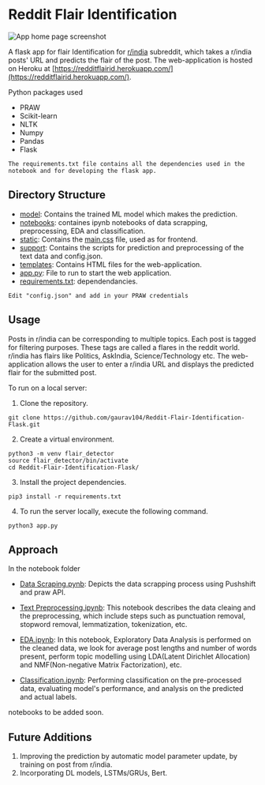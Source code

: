 ﻿# Reddit Flair Identification

   ![App home page screenshot](https://i.imgur.com/e2XitzD.png)

A flask app for flair Identification for [r/india](https://www.reddit.com/r/india/) subreddit, which takes a r/india posts' URL and predicts the flair of the post.
 The web-application is hosted on Heroku at [https://redditflairid.herokuapp.com/](https://redditflairid.herokuapp.com/).
 
 Python packages used
- PRAW
- Scikit-learn
- NLTK
- Numpy
- Pandas
- Flask
 ```
The requirements.txt file contains all the dependencies used in the notebook and for developing the flask app. 
```
## Directory Structure

- [model](https://github.com/gaurav104/Reddit-Flair-Identification-Flask/tree/master/model): Contains the trained ML model which makes the prediction.
-  [notebooks](https://github.com/gaurav104/Reddit-Flair-Identification-Flask/tree/master/notebooks): containes ipynb notebooks of data scrapping, preprocessing, EDA and classification.
- [static](https://github.com/gaurav104/Reddit-Flair-Identification-Flask/tree/master/static): Contains the [main.css](https://github.com/gaurav104/Reddit-Flair-Identification-Flask/tree/master/static/css) file, used as for frontend.
- [support](https://github.com/gaurav104/Reddit-Flair-Identification-Flask/tree/master/support): Contains the scripts for prediction and preprocessing of the text data and config.json.
- [templates](https://github.com/gaurav104/Reddit-Flair-Identification-Flask/tree/master/templates): Contains HTML files for the web-application.
- [app.py](https://github.com/gaurav104/Reddit-Flair-Identification-Flask/blob/master/app.py): File to run to start the web application.
- [requirements.txt](https://github.com/gaurav104/Reddit-Flair-Identification-Flask/blob/master/requirements.txt): dependendancies.
 ```
Edit "config.json" and add in your PRAW credentials
```

## Usage
Posts in r/india can be corresponding to multiple topics. Each post is tagged for filtering purposes. These tags are called a flares in the reddit world. r/india has flairs like Politics, AskIndia, Science/Technology etc.
The web-application allows the user to enter a r/india URL and displays the predicted flair for the submitted post. 

To run on a local server:
1. Clone the repository.
```
git clone https://github.com/gaurav104/Reddit-Flair-Identification-Flask.git
```
2. Create a virtual environment.
```
python3 -m venv flair_detector
source flair_detector/bin/activate
cd Reddit-Flair-Identification-Flask/
```
3. Install the project dependencies.
```
pip3 install -r requirements.txt
```
4. To run the server locally, execute the following command.
```
python3 app.py
```

## Approach 
In the notebook folder

 - [Data Scraping.pynb](https://github.com/gaurav104/Reddit-Flair-Identification-Flask/blob/master/notebooks/Data%20Scrapping.ipynb): Depicts the data scrapping process using Pushshift and praw API.
 
 - [Text Preprocessing.ipynb](https://github.com/gaurav104/Reddit-Flair-Identification-Flask/blob/master/notebooks/Text%20Preprocessing.ipynb): This notebook describes the data cleaing and the preprocessing, which include steps such as punctuation removal, stopword removal, lemmatization, tokenization, etc.
 
 - [EDA.ipynb](https://github.com/gaurav104/Reddit-Flair-Identification-Flask/blob/master/notebooks/EDA.ipynb): In this notebook, Exploratory Data Analysis is performed on the cleaned data, we look for average post lengths and number of words present, perform topic modelling using LDA(Latent Dirichlet Allocation) and NMF(Non-negative Matrix Factorization), etc.
 
 - [Classification.ipynb](https://github.com/gaurav104/Reddit-Flair-Identification-Flask/blob/master/notebooks/Classification.ipynb): Performing classification on the pre-processed data, evaluating model's performance, and analysis on the predicted and actual labels.
 
 notebooks to be added soon.



## Future Additions
1. Improving the prediction by automatic model parameter update, by training on post from r/india.
2. Incorporating DL models, LSTMs/GRUs, Bert.

